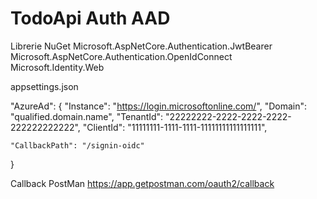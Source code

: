 # TodoApi Auth AAD

Librerie NuGet
Microsoft.AspNetCore.Authentication.JwtBearer 
Microsoft.AspNetCore.Authentication.OpenIdConnect
Microsoft.Identity.Web

appsettings.json

"AzureAd": {
    "Instance": "https://login.microsoftonline.com/",
    "Domain": "qualified.domain.name",
    "TenantId": "22222222-2222-2222-2222-222222222222",
    "ClientId": "11111111-1111-1111-11111111111111111",

    "CallbackPath": "/signin-oidc"
}

Callback PostMan
https://app.getpostman.com/oauth2/callback